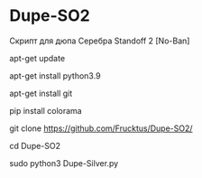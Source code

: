# Dupe-SO2
Скрипт для дюпа Серебра Standoff 2 [No-Ban]


apt-get update

apt-get install python3.9

apt-get install git

pip install colorama

git clone https://github.com/Frucktus/Dupe-SO2/

cd Dupe-SO2

sudo python3 Dupe-Silver.py







